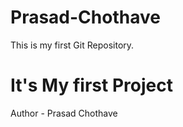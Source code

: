 # Prasad-Chothave
This is my first Git Repository.
<br>
<h1>It's My first Project</h1>
Author - Prasad Chothave
